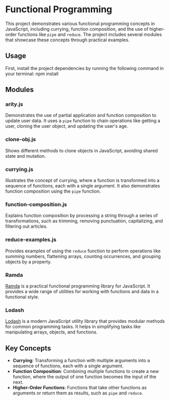 # Functional Programming

This project demonstrates various functional programming concepts in JavaScript, including currying, function composition, and the use of higher-order functions like `pipe` and `reduce`. The project includes several modules that showcase these concepts through practical examples.


## Usage

First, install the project dependencies by running the following command in your terminal:
npm install

## Modules

### arity.js
Demonstrates the use of partial application and function composition to update user data. It uses a `pipe` function to chain operations like getting a user, cloning the user object, and updating the user's age.

### clone-obj.js
Shows different methods to clone objects in JavaScript, avoiding shared state and mutation.

### currying.js
Illustrates the concept of currying, where a function is transformed into a sequence of functions, each with a single argument. It also demonstrates function composition using the `pipe` function.

### function-composition.js
Explains function composition by processing a string through a series of transformations, such as trimming, removing punctuation, capitalizing, and filtering out articles.

### reduce-examples.js
Provides examples of using the `reduce` function to perform operations like summing numbers, flattening arrays, counting occurrences, and grouping objects by a property.

### Ramda
[Ramda](https://ramdajs.com/) is a practical functional programming library for JavaScript. It provides a wide range of utilities for working with functions and data in a functional style.

### Lodash
[Lodash](https://lodash.com/) is a modern JavaScript utility library that provides modular methods for common programming tasks. It helps in simplifying tasks like manipulating arrays, objects, and functions. 


## Key Concepts

- **Currying**: Transforming a function with multiple arguments into a sequence of functions, each with a single argument.
- **Function Composition**: Combining multiple functions to create a new function, where the output of one function becomes the input of the next.
- **Higher-Order Functions**: Functions that take other functions as arguments or return them as results, such as `pipe` and `reduce`.
